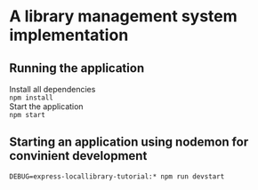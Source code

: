 # A library management system implementation

## Running the application
Install all dependencies <br/>
`
npm install
`
<br/>
Start the application <br/>
`
npm start
`<br/>
## Starting an application using nodemon for convinient development 
`
DEBUG=express-locallibrary-tutorial:* npm run devstart   
`<br/> 



